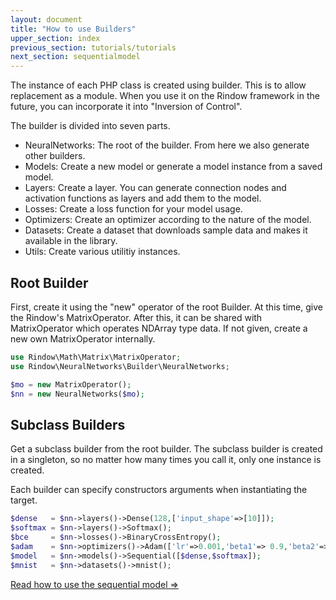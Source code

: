 ```yaml
---
layout: document
title: "How to use Builders"
upper_section: index
previous_section: tutorials/tutorials
next_section: sequentialmodel
---
```

The instance of each PHP class is created using builder. This is to allow replacement as a module.
When you use it on the Rindow framework in the future, you can incorporate it into "Inversion of Control".

The builder is divided into seven parts.

- NeuralNetworks: The root of the builder. From here we also generate other builders.
- Models: Create a new model or generate a model instance from a saved model.
- Layers: Create a layer. You can generate connection nodes and activation functions as layers and add them to the model.
- Losses: Create a loss function for your model usage.
- Optimizers: Create an optimizer according to the nature of the model.
- Datasets: Create a dataset that downloads sample data and makes it available in the library.
- Utils: Create various utilitiy instances.


Root Builder
------------
First, create it using the "new" operator of the root Builder. At this time, give the Rindow's MatrixOperator. After this, it can be shared with MatrixOperator which operates NDArray type data. If not given, create a new own MatrixOperator internally.

```php
use Rindow\Math\Matrix\MatrixOperator;
use Rindow\NeuralNetworks\Builder\NeuralNetworks;

$mo = new MatrixOperator();
$nn = new NeuralNetworks($mo);
```


Subclass Builders
-----------------
Get a subclass builder from the root builder.
The subclass builder is created in a singleton,
so no matter how many times you call it, only one instance is created.

Each builder can specify constructors arguments when instantiating the target.

```php
$dense   = $nn->layers()->Dense(128,['input_shape'=>[10]]);
$softmax = $nn->layers()->Softmax();
$bce     = $nn->losses()->BinaryCrossEntropy();
$adam    = $nn->optimizers()->Adam(['lr'=>0.001,'beta1'=> 0.9,'beta2'=>0.999]);
$model   = $nn->models()->Sequential([$dense,$softmax]);
$mnist   = $nn->datasets()->mnist();
```


[Read how to use the sequential model =>](sequentialmodel.html)
